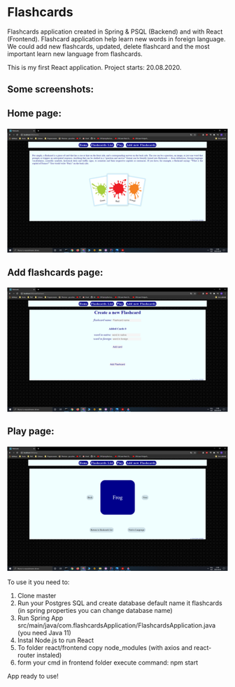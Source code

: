 # Flashcards


Flashcards application created in Spring & PSQL (Backend) and with React (Frontend). Flashcard application help learn new words in foreign language. We could add new flashcards, updated, delete flashcard and the most important learn new language from flashcards.

This is my first React application.
Project starts: 20.08.2020.

## Some screenshots: <h2> 

## Home page: <h3>
![Home](/App_img/home.png)


## Add flashcards page: <h3>
![Home](/App_img/add.png)


## Play page: <h3> 
![Home](/App_img/play.png)


To use it you need to:

1) Clone master
2) Run your Postgres SQL and create database default name it flashcards (in spring properties you can change database name)
3) Run Spring App src/main/java/com.flashcardsApplication/FlashcardsApplication.java (you need Java 11)
4) Instal Node.js to run React
5) To folder react/frontend copy node_modules (with axios and react-router instaled)
6) form your cmd in frontend folder execute command: npm start

App ready to use!




